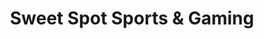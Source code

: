 ---
title: "Sweet Spot Sports & Gaming"
url: /gresham/sweet-spot-sports-und-gaming/
shop: Sammler
---